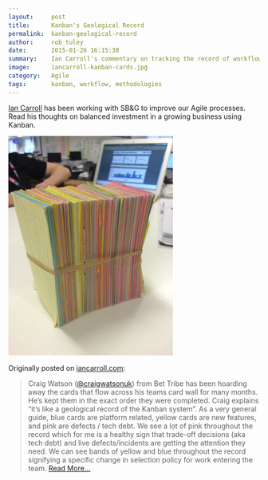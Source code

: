 ```yaml
---
layout:     post
title:      Kanban's Geological Record
permalink:  kanban-geological-record
author:     rob_tuley
date:       2015-01-26 16:15:30
summary:    Ian Carroll's commentary on tracking the record of workflow by looking at the Kanban cards coming off the boards.
image:      iancarroll-kanban-cards.jpg
category:   Agile
tags:       kanban, workflow, methodologies
---
```


[Ian Carroll](http://iancarroll.com/) has been working with SB&G to improve our Agile processes. Read his thoughts on balanced investment in a growing business using Kanban.

![Kanban Cards](/images/iancarroll-kanban-cards.jpg)

Originally posted on [iancarroll.com](http://iancarroll.com/2015/01/23/kanbans-geological-record/):

> Craig Watson ([@craigwatsonuk](https://twitter.com/craigwatsonuk)) from Bet Tribe has been hoarding away the cards that flow across his teams card wall for many months. He’s kept them in the exact order they were completed. Craig explains “it’s like a geological record of the Kanban system”. As a very general guide, blue cards are platform related, yellow cards are new features, and pink are defects / tech debt. We see a lot of pink throughout the record which for me is a healthy sign that trade-off decisions (aka tech debt) and live defects/incidents are getting the attention they need. We can see bands of yellow and blue throughout the record signifying a specific change in selection policy for work entering the team.
> [Read More...](http://iancarroll.com/2015/01/23/kanbans-geological-record/)
